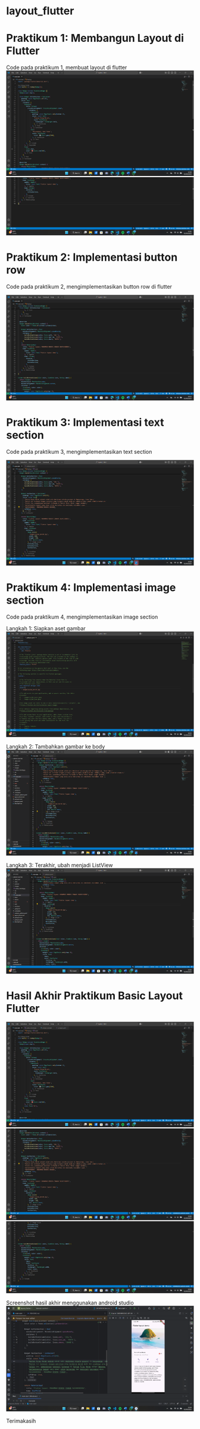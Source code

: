 # layout_flutter

# Praktikum 1: Membangun Layout di Flutter

Code pada praktikum 1, membuat layout di flutter
![screenshot_layout](images/prak1_layout_01.png)
![screenshot_layout](images/prak1_layout_02.png)

# Praktikum 2: Implementasi button row

Code pada praktikum 2, mengimplementasikan button row di flutter

![screenshot_layout](images/prak2_buttonSection.png)

# Praktikum 3: Implementasi text section

Code pada praktikum 3, mengimplementasikan  text section

![screenshot_layout](images/prak3_text_section.png)

# Praktikum 4: Implementasi image section

Code pada praktikum 4, mengimplementasikan image section

Langkah 1: Siapkan aset gambar
![screenshot_layout](images/prak4_pubspec.png)

Langkah 2: Tambahkan gambar ke body
![screenshot_layout](images/prak4_body.png)

Langkah 3: Terakhir, ubah menjadi ListView
![screenshot_layout](images/prak4_list_view.png)

# Hasil Akhir Praktikum Basic Layout Flutter

![screenshot_layout](images/akhir_01.png)
![screenshot_layout](images/akhir_02.png)
![screenshot_layout](images/akhir_03.png)

Screenshot hasil akhir menggunakan android studio
![screenshot_layout](images/akhir_04.png)

Terimakasih 

